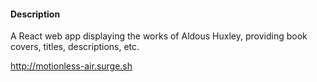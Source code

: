 #### Description

A React web app displaying the works of Aldous Huxley, providing book covers, titles, descriptions, etc.

http://motionless-air.surge.sh
